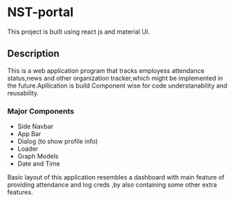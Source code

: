 # NST-portal

This project is built using react js and material UI.

## Description

This is a web application program that tracks employess attendance status,news and other organization tracker,which might be implemented in the future.Apllication is build Component wise for code understanability and reusability.

### Major Components
  * Side Navbar
  * App Bar
  * Dialog (to show profile info)
  * Loader
  * Graph Models
  * Date and Time

Basic layout of this application resembles a dashboard with main feature of providing attendance and log creds ,by also containing some other extra features.

